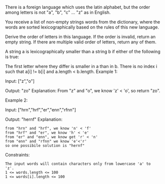 There is a foreign language which uses the latin alphabet, but the order among letters is not "a", "b", "c" ... "z" as in English.

You receive a list of non-empty strings words from the dictionary, where the words are sorted lexicographically based on the rules of this new language.

Derive the order of letters in this language. If the order is invalid, return an empty string. If there are multiple valid order of letters, return any of them.

A string a is lexicographically smaller than a string b if either of the following is true:

The first letter where they differ is smaller in a than in b.
There is no index i such that a[i] != b[i] and a.length < b.length.
Example 1:

Input: ["z","o"]

Output: "zo"
Explanation:
    From "z" and "o", we know 'z' < 'o', so return "zo".

Example 2:

Input: ["hrn","hrf","er","enn","rfnn"]

Output: "hernf"
Explanation:

    from "hrn" and "hrf", we know 'n' < 'f'
    from "hrf" and "er", we know 'h' < 'e'
    from "er" and "enn", we know get 'r' < 'n'
    from "enn" and "rfnn" we know 'e'<'r'
    so one possibile solution is "hernf"

Constraints:

    The input words will contain characters only from lowercase 'a' to 'z'.
    1 <= words.length <= 100
    1 <= words[i].length <= 100